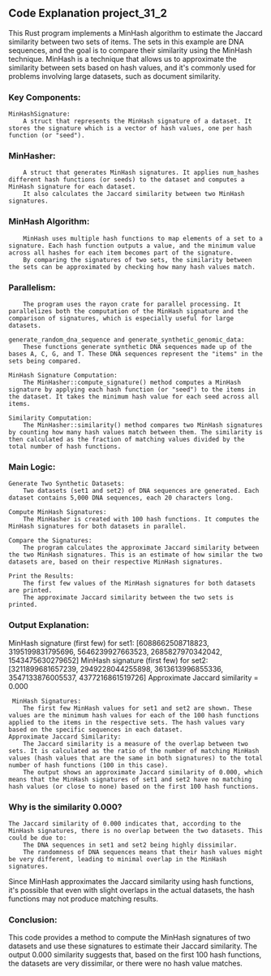 ## Code Explanation project_31_2

This Rust program implements a MinHash algorithm to estimate the Jaccard similarity between two sets of items. The sets in this example are DNA sequences, and the goal is to compare their similarity using the MinHash technique. MinHash is a technique that allows us to approximate the similarity between sets based on hash values, and it's commonly used for problems involving large datasets, such as document similarity.
###  Key Components:

    MinHashSignature:
        A struct that represents the MinHash signature of a dataset. It stores the signature which is a vector of hash values, one per hash function (or "seed").

  ###  MinHasher:
        A struct that generates MinHash signatures. It applies num_hashes different hash functions (or seeds) to the dataset and computes a MinHash signature for each dataset.
        It also calculates the Jaccard similarity between two MinHash signatures.

 ###   MinHash Algorithm:
        MinHash uses multiple hash functions to map elements of a set to a signature. Each hash function outputs a value, and the minimum value across all hashes for each item becomes part of the signature.
        By comparing the signatures of two sets, the similarity between the sets can be approximated by checking how many hash values match.

   ### Parallelism:
        The program uses the rayon crate for parallel processing. It parallelizes both the computation of the MinHash signature and the comparison of signatures, which is especially useful for large datasets.

    generate_random_dna_sequence and generate_synthetic_genomic_data:
        These functions generate synthetic DNA sequences made up of the bases A, C, G, and T. These DNA sequences represent the "items" in the sets being compared.

    MinHash Signature Computation:
        The MinHasher::compute_signature() method computes a MinHash signature by applying each hash function (or "seed") to the items in the dataset. It takes the minimum hash value for each seed across all items.

    Similarity Computation:
        The MinHasher::similarity() method compares two MinHash signatures by counting how many hash values match between them. The similarity is then calculated as the fraction of matching values divided by the total number of hash functions.

### Main Logic:

    Generate Two Synthetic Datasets:
        Two datasets (set1 and set2) of DNA sequences are generated. Each dataset contains 5,000 DNA sequences, each 20 characters long.

    Compute MinHash Signatures:
        The MinHasher is created with 100 hash functions. It computes the MinHash signatures for both datasets in parallel.

    Compare the Signatures:
        The program calculates the approximate Jaccard similarity between the two MinHash signatures. This is an estimate of how similar the two datasets are, based on their respective MinHash signatures.

    Print the Results:
        The first few values of the MinHash signatures for both datasets are printed.
        The approximate Jaccard similarity between the two sets is printed.

### Output Explanation:

MinHash signature (first few) for set1: [6088662508718823, 3195199831795696, 5646239927663523, 2685827970342042, 1543475630279652]
MinHash signature (first few) for set2: [3211899681657239, 2949228044255898, 3613613996855336, 3547133876005537, 4377216861519726]
Approximate Jaccard similarity = 0.000

     MinHash Signatures:
        The first few MinHash values for set1 and set2 are shown. These values are the minimum hash values for each of the 100 hash functions applied to the items in the respective sets. The hash values vary based on the specific sequences in each dataset.
    Approximate Jaccard Similarity:
        The Jaccard similarity is a measure of the overlap between two sets. It is calculated as the ratio of the number of matching MinHash values (hash values that are the same in both signatures) to the total number of hash functions (100 in this case).
        The output shows an approximate Jaccard similarity of 0.000, which means that the MinHash signatures of set1 and set2 have no matching hash values (or close to none) based on the first 100 hash functions.

### Why is the similarity 0.000?

    The Jaccard similarity of 0.000 indicates that, according to the MinHash signatures, there is no overlap between the two datasets. This could be due to:
        The DNA sequences in set1 and set2 being highly dissimilar.
        The randomness of DNA sequences means that their hash values might be very different, leading to minimal overlap in the MinHash signatures.

Since MinHash approximates the Jaccard similarity using hash functions, it's possible that even with slight overlaps in the actual datasets, the hash functions may not produce matching results.
### Conclusion:

This code provides a method to compute the MinHash signatures of two datasets and use these signatures to estimate their Jaccard similarity. The output 0.000 similarity suggests that, based on the first 100 hash functions, the datasets are very dissimilar, or there were no hash value matches.
